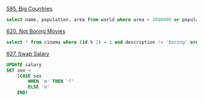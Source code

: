 [595. Big Countries](https://leetcode.com/problems/big-countries/)
```sql
select name, population, area from world where area > 3000000 or population > 25000000
```

[620. Not Boring Movies](https://leetcode.com/problems/not-boring-movies/)
```sql
select * from cinema where (id % 2) = 1 and description != 'boring' order by rating desc
```

[627. Swap Salary](https://leetcode.com/problems/swap-salary/)
```sql
UPDATE salary
SET sex = 
    (CASE sex
        WHEN 'm' THEN 'f'
        ELSE 'm'
    END)
```

